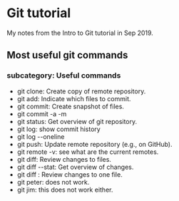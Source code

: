# Git tutorial

My notes from the Intro to Git tutorial in Sep 2019.

## Most useful git commands

### subcategory: Useful commands

- git clone: Create copy of remote repository.
- git add: Indicate which files to commit.
- git commit: Create snapshot of files.
- git commit -a -m
- git status: Get overview of git repository.
- git log: show commit history
- git log --oneline
- git push: Update remote repository (e.g., on GitHub).
- git remote -v: see what are the current remotes.
- git diff: Review changes to files.
- git diff --stat: Get overview of changes.
- git diff <file>: Review changes to one file.
- git peter: does not work.
- git jim: this does not work either.

